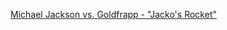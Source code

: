 ---
layout: post
wordpress_id: 697
wordpress_url: http://noesbueno.com/archives/697
date: '2010-06-29 01:00:32 -0500'
date_gmt: '2010-06-29 06:00:32 -0500'
body: |
  <p><a href="http://www.epicponyz.com/2010/06/michael-jackson-vs-goldfrapp-jackos.html">Michael Jackson vs. Goldfrapp - "Jacko's Rocket"</a></p>
---